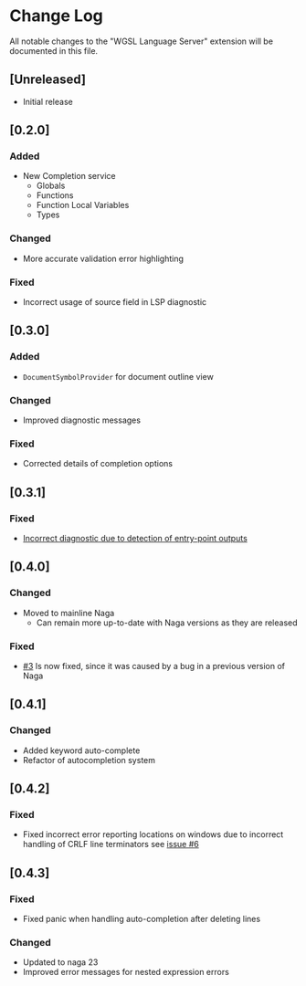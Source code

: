 # Change Log

All notable changes to the "WGSL Language Server" extension will be documented in this file.

## [Unreleased]

- Initial release

## [0.2.0] 

### Added

- New Completion service
  - Globals
  - Functions
  - Function Local Variables
  - Types

### Changed

- More accurate validation error highlighting

### Fixed

- Incorrect usage of source field in LSP diagnostic

## [0.3.0] 

### Added

- `DocumentSymbolProvider` for document outline view
### Changed

- Improved diagnostic messages

### Fixed

- Corrected details of completion options

## [0.3.1]

### Fixed

- [Incorrect diagnostic due to detection of entry-point outputs](https://github.com/unfinishedprogram/wgsl-analyzer/issues/1)

## [0.4.0] 

### Changed

- Moved to mainline Naga
  - Can remain more up-to-date with Naga versions as they are released

### Fixed

- [#3](https://github.com/unfinishedprogram/wgsl-analyzer/issues/3) Is now fixed, since it was caused by a bug in a previous version of Naga

## [0.4.1] 

### Changed

- Added keyword auto-complete
- Refactor of autocompletion system


## [0.4.2] 

### Fixed

- Fixed incorrect error reporting locations on windows due to incorrect handling of CRLF line terminators see [issue #6](https://github.com/unfinishedprogram/wgsl-analyzer/issues/6)


## [0.4.3] 

### Fixed

- Fixed panic when handling auto-completion after deleting lines 

### Changed

- Updated to naga 23
- Improved error messages for nested expression errors

